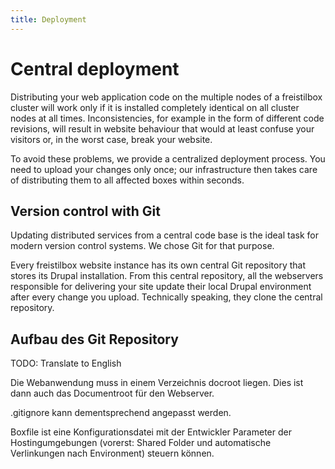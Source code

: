 ```yaml
---
title: Deployment
---
```


# Central deployment

Distributing your web application code on the multiple nodes of a freistilbox cluster will work only if it is installed completely identical on all cluster nodes at all times. Inconsistencies, for example in the form of different code revisions, will result in website behaviour that would at least confuse your visitors or, in the worst case, break your website. 

To avoid these problems, we provide a centralized deployment process. You need to upload your changes only once; our infrastructure then takes care of distributing them to all affected boxes within seconds.


## Version control with Git

Updating distributed services from a central code base is the ideal task for modern version control systems. We chose Git for that purpose.

Every freistilbox website instance has its own central Git repository that stores its Drupal installation. From this central repository, all the webservers responsible for delivering your site update their local Drupal environment after every change you upload. Technically speaking, they clone the central repository.


## Aufbau des Git Repository

TODO: Translate to English

Die Webanwendung muss in einem Verzeichnis docroot liegen.
Dies ist dann auch das Documentroot für den Webserver.

.gitignore kann dementsprechend angepasst werden.

Boxfile ist eine Konfigurationsdatei mit der Entwickler Parameter der Hostingumgebungen (vorerst: Shared Folder und automatische Verlinkungen nach Environment) steuern können.
